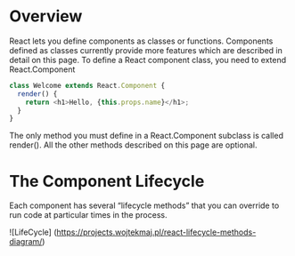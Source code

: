 # Overview

React lets you define components as classes or functions. Components defined as classes currently provide more features which are described in detail on this page. To define a React component class, you need to extend React.Component

```javascript
class Welcome extends React.Component {
  render() {
    return <h1>Hello, {this.props.name}</h1>;
  }
}
```
The only method you must define in a React.Component subclass is called render(). All the other methods described on this page are optional.


# The Component Lifecycle

Each component has several “lifecycle methods” that you can override to run code at particular times in the process. 

![LifeCycle] (https://projects.wojtekmaj.pl/react-lifecycle-methods-diagram/)

